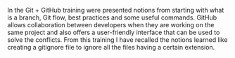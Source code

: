 In the Git + GitHub training were presented notions from starting with what is a branch, Git flow, best practices and some useful commands.
GitHub allows collaboration between developers when they are working on the same project and also offers a user-friendly interface that can be used to solve the conflicts.
From this training I have recalled the notions learned like creating a gitignore file to ignore all the files having a certain extension.
